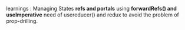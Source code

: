 learnings :
            Managing States
            **refs and portals**
            using **forwardRefs() and useImperative**
            need of usereducer() and redux to avoid the problem of prop-drilling.  
